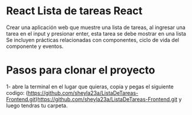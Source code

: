 # React Lista de tareas React 

Crear una aplicación web que  muestre una lista de tareas, al ingresar una tarea en el input y presionar enter, esta tarea se debe mostrar en una lista
Se incluyen prácticas relacionadas con componentes, ciclo de vida del componente y eventos.

# Pasos para clonar el proyecto
1- abre la terminal en el lugar que quieras, copia y pegas el siguiente codigo:
(https://github.com/sheyla23a/ListaDeTareas-Frontend.git)https://github.com/sheyla23a/ListaDeTareas-Frontend.git
y luego tendras tu carpeta.
